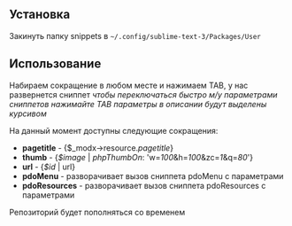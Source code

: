 ## Установка

Закинуть папку snippets в `~/.config/sublime-text-3/Packages/User`

## Использование

Набираем сокращение в любом месте и нажимаем TAB, у нас развернется сниппет *чтобы переключаться быстро м/у параметрами сниппетов нажимайте TAB параметры в описании будут выделены курсивом*

На данный момент доступны следующие сокращения:

- **pagetitle** - {$_modx->resource.*pagetitle*}
- **thumb** - {*$image* | *phpThumbOn*: 'w=*100*&h=*100*&zc=*1*&q=*80*'}
- **url** - {*$id* | url}
- **pdoMenu** - разворачивает вызов сниппета pdoMenu с параметрами
- **pdoResources** - разворачивает вызов сниппета pdoResources с параметрами

Репозиторий будет пополняться со временем